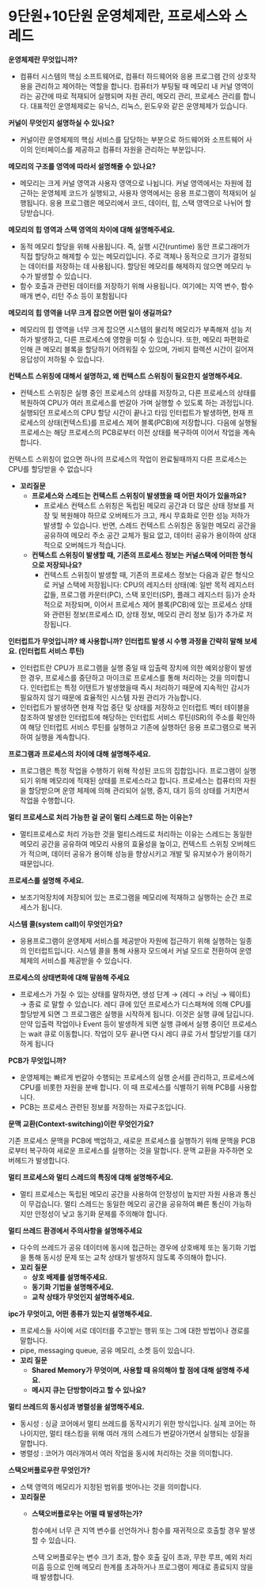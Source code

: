 # 9단원+10단원 운영체제란, 프로세스와 스레드

**운영체제란 무엇입니까?**

- 컴퓨터 시스템의 핵심 소프트웨어로, 컴퓨터 하드웨어와 응용 프로그램 간의 상호작용을 관리하고 제어하는 역할을 합니다. 컴퓨터가 부팅될 때 메모리 내 커널 영역이라는 공간에 따로 적재되어 실행되며 자원 관리, 메모리 관리, 프로세스 관리를 합니다. 대표적인 운영체제로는 유닉스, 리눅스, 윈도우와 같은 운영체제가 있습니다.

**커널이 무엇인지 설명하실 수 있나요?**

- 커널이란 운영체제의 핵심 서비스를 담당하는 부분으로 하드웨어와 소프트웨어 사이의 인터페이스를 제공하고 컴퓨터 자원을 관리하는 부분입니다.

**메모리의 구조를 영역에 따라서 설명해줄 수 있나요?**

- 메모리는 크게 커널 영역과 사용자 영역으로 나뉩니다. 커널 영역에서는 자원에 접근하는 운영체제 코드가 실행되고, 사용자 영역에서는 응용 프로그램이 적재되어 실행됩니다. 응용 프로그램은 메모리에서 코드, 데이터, 힙, 스택 영역으로 나뉘어 할당받습니다.

**메모리의 힙 영역과 스택 영역의 차이에 대해 설명해주세요.**

- 동적 메모리 할당을 위해 사용됩니다. 즉, 실행 시간(runtime) 동안 프로그래머가 직접 할당하고 해제할 수 있는 메모리입니다. 주로 객체나 동적으로 크기가 결정되는 데이터를 저장하는 데 사용됩니다. 할당된 메모리를 해제하지 않으면 메모리 누수가 발생할 수 있습니다.
- 함수 호출과 관련된 데이터를 저장하기 위해 사용됩니다. 여기에는 지역 변수, 함수 매개 변수, 리턴 주소 등이 포함됩니다

**메모리의 힙 영역을 너무 크게 잡으면 어떤 일이 생길까요?**

- 메모리의 힙 영역을 너무 크게 잡으면 시스템의 물리적 메모리가 부족해져 성능 저하가 발생하고, 다른 프로세스에 영향을 미칠 수 있습니다. 또한, 메모리 파편화로 인해 큰 메모리 블록을 할당하기 어려워질 수 있으며, 가비지 컬렉션 시간이 길어져 응답성이 저하될 수 있습니다.

**컨텍스트 스위칭에 대해서 설명하고, 왜 컨텍스트 스위칭이 필요한지 설명해주세요.**

- 컨텍스트 스위칭은 실행 중인 프로세스의 상태를 저장하고, 다른 프로세스의 상태를 복원하여 CPU가 여러 프로세스를 번갈아 가며 실행할 수 있도록 하는 과정입니다. 실행되던 프로세스의 CPU 할당 시간이 끝나고 타임 인터럽트가 발생하면, 현재 프로세스의 상태(컨텍스트)를 프로세스 제어 블록(PCB)에 저장합니다. 다음에 실행될 프로세스는 해당 프로세스의 PCB로부터 이전 상태를 복구하여 이어서 작업을 계속합니다.

컨텍스트 스위칭이 없으면 하나의 프로세스의 작업이 완료될때까지 다른 프로세스는 CPU를 할당받을 수 없습니다

- **꼬리질문**
    - **프로세스와 스레드는 컨텍스트 스위칭이 발생했을 때 어떤 차이가 있을까요?**
        - 프로세스 컨텍스트 스위칭은 독립된 메모리 공간과 더 많은 상태 정보를 저장 및 복원해야 하므로 오버헤드가 크고, 캐시 무효화로 인한 성능 저하가 발생할 수 있습니다. 반면, 스레드 컨텍스트 스위칭은 동일한 메모리 공간을 공유하여 메모리 주소 공간 교체가 필요 없고, 데이터 공유가 용이하여 상대적으로 오버헤드가 적습니다.
    - **컨텍스트 스위칭이 발생할 때, 기존의 프로세스 정보는 커널스택에 어떠한 형식으로 저장되나요?**
        - 컨텍스트 스위칭이 발생할 때, 기존의 프로세스 정보는 다음과 같은 형식으로 커널 스택에 저장됩니다: CPU의 레지스터 상태(예: 일반 목적 레지스터 값들, 프로그램 카운터(PC), 스택 포인터(SP), 플래그 레지스터 등)가 순차적으로 저장되며, 이어서 프로세스 제어 블록(PCB)에 있는 프로세스 상태와 관련된 정보(프로세스 ID, 상태 정보, 메모리 관리 정보 등)가 추가로 저장됩니다.

**인터럽트가 무엇입니까? 왜 사용합니까? 인터럽트 발생 시 수행 과정을 간략히 말해 보세요. (인터럽트 서비스 루틴)**

- 인터럽트란 CPU가 프로그램을 실행 중일 때 입출력 장치에 의한 예외상황이 발생한 경우, 프로세스를 중단하고 마이크로 프로세스를 통해 처리하는 것을 의미합니다. 인터럽트는 특정 이텐트가 발생했을때 즉시 처리하기 때문에 지속적인 감시가 필요하지 않기 때문에 효율적인 시스템 자원 관리가 가능합니다.
- 인터럽트가 발생하면 현재 작업 중단 및 상태를 저장하고 인터럽트 벡터 테이블을 참조하여 발생한 인터럽트에 해당하는 인터럽트 서비스 루틴(ISR)의 주소를 확인하여 해당 인터럽트 서비스 루틴를 실행하고 기존에 실행하던 응용 프로그램으로 복귀하여 실행을 계속합니다.

**프로그램과 프로세스의 차이에 대해 설명해주세요.**

- 프로그램은 특정 작업을 수행하기 위해 작성된 코드의 집합입니다. 프로그램이 실행되기 위해 메모리에 적재된 상태를 프로세스라고 합니다. 프로세스는 컴퓨터의 자원을 할당받으며 운영 체제에 의해 관리되어 실행, 중지, 대기 등의 상태를 거치면서 작업을 수행합니다.

**멀티 프로세스로 처리 가능한 걸 굳이 멀티 스레드로 하는 이유는?**

- 멀티프로세스로 처리 가능한 것을 멀티스레드로 처리하는 이유는 스레드는 동일한 메모리 공간을 공유하여 메모리 사용의 효율성을 높이고, 컨텍스트 스위칭 오버헤드가 적으며, 데이터 공유가 용이해 성능을 향상시키고 개발 및 유지보수가 용이하기 때문입니다.

**프로세스를 설명해 주세요.**

- 보조기억장치에 저장되어 있는 프로그램을 메모리에 적재하고 실행하는 순간 프로세스가 됩니다.

**시스템 콜(system call)이 무엇인가요?**

- 응용프로그램이 운영체제 서비스를 제공받아 자원에 접근하기 위해 실행하는 일종의 인터럽트입니다. 시스템 콜을 통해 사용자 모드에서 커널 모드로 전환하여 운영체제의 서비스를 제공받을 수 있습니다.

**프로세스의 상태변화에 대해 말씀해 주세요**

- 프로세스가 가질 수 있는 상태를 말하자면, 생성 단계 → (레디 → 러닝 → 웨이트) → 종료 로 말할 수 있습니다. 레디 큐에 있던 프로세스가 디스패쳐에 의해 CPU를 할당받게 되면 그 프로그램은 실행을 시작하게 됩니다. 이것은 실행 큐에 담깁니다. 만약 입출력 작업이나 Event 등이 발생하게 되면 실행 큐에서 실행 중이던 프로세스는 wait 큐로 이동합니다. 작업이 모두 끝나면 다시 레디 큐로 가서 할당받기를 대기하게 됩니다

**PCB가 무엇입니까?**

- 운영체제는 빠르게 번갈아 수행되는 프로세스의 실행 순서를 관리하고, 프로세스에 CPU를 비롯한 자원을 분배 합니다. 이 때 프로세스를 식별하기 위해 PCB를 사용합니다.
- PCB는 프로세스 관련된 정보를 저장하는 자료구조입니다.

**문맥 교환(Context-switching)이란 무엇인가요?**

기존 프로세스 문맥을 PCB에 백업하고, 새로운 프로세스를 실행하기 위해 문맥을 PCB로부터 복구하여 새로운 프로세스를 실행하는 것을 말합니다. 문맥 교환을 자주하면 오버헤드가 발생합니다.

**멀티 프로세스와 멀티 스레드의 특징에 대해 설명해주세요.**

- 멀티 프로세스는 독립된 메모리 공간을 사용하여 안정성이 높지만 자원 사용과 통신이 무겁습니다. 멀티 스레드는 동일한 메모리 공간을 공유하여 빠른 통신이 가능하지만 안정성이 낮고 동기화 문제를 주의해야 합니다.

**멀티 쓰레드 환경에서 주의사항을 설명해주세요**

- 다수의 쓰레드가 공유 데이터에 동시에 접근하는 경우에 상호배제 또는 동기화 기법을 통해 동시성 문제 또는 교착 상태가 발생하지 않도록 주의해야 합니다.
- **꼬리 질문**
    - **상호 배제를 설명해주세요.**
    - **동기화 기법을 설명해주세요.**
    - **교착 상태가 무엇인지 설명해주세요.**

**ipc가 무엇이고, 어떤 종류가 있는지 설명해주세요.**

- 프로세스들 사이에 서로 데이터를 주고받는 행위 또는 그에 대한 방법이나 경로를 말합니다.
- pipe, messaging queue, 공유 메모리, 소켓 등이 있습니다.
- **꼬리 질문**
    - **Shared Memory가 무엇이며, 사용할 때 유의해야 할 점에 대해 설명해 주세요.**
    - **메시지 큐는 단방향이라고 할 수 있나요?**

**멀티 쓰레드의 동시성과 병렬성을 설명해주세요.**

- 동시성 : 싱글 코어에서 멀티 쓰레드를 동작시키기 위한 방식입니다. 실제 코어는 하나이지만, 멀티 태스킹을 위해 여러 개의 스레드가 번갈아가면서 실행되는 성질을 말합니다.
- 병렬성 : 코어가 여러개여서 여러 작업을 동시에 처리하는 것을 의미합니다.

**스택오버플로우란 무엇인가?**

- 스택 영역의 메모리가 지정된 범위를 벗어나는 것을 의미합니다.
- **꼬리질문**
    - **스택오버플로우는 어떨 때 발생하는가?**
        
        함수에서 너무 큰 지역 변수를 선언하거나 함수를 재귀적으로 호출할 경우 발생할 수 있습니다. 
        
        스택 오버플로우는 변수 크기 초과, 함수 호출 깊이 초과, 무한 루프, 예외 처리 미흡 등으로 인해 메모리 한계를 초과하거나 프로그램이 제대로 종료되지 않을 때 발생합니다.